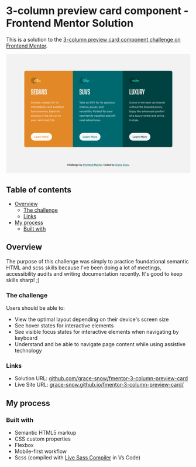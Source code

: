 # 3-column preview card component - Frontend Mentor Solution

This is a solution to the [3-column preview card component challenge on Frontend Mentor](https://www.frontendmentor.io/challenges/3column-preview-card-component-pH92eAR2-).

![Screen-shot of my solution for the 3-column preview card component coding challenge](./images/preview.png)

## Table of contents

- [Overview](#overview)
  - [The challenge](#the-challenge)
  - [Links](#links)
- [My process](#my-process)
  - [Built with](#built-with)

## Overview

The purpose of this challenge was simply to practice foundational semantic HTML and scss skills because I've been doing a lot of meetings, accessibility audits and writing documentation recently. It's good to keep skills sharp! ;)

### The challenge

Users should be able to:

- View the optimal layout depending on their device's screen size
- See hover states for interactive elements
- See visible focus states for interactive elements when navigating by keyboard
- Understand and be able to navigate page content while using assistive technology

### Links

- Solution URL: [github.com/grace-snow/fmentor-3-column-preview-card](https://github.com/grace-snow/fmentor-3-column-preview-card)
- Live Site URL: [grace-snow.github.io/fmentor-3-column-preview-card/](https://grace-snow.github.io/fmentor-3-column-preview-card/)

## My process

### Built with

- Semantic HTML5 markup
- CSS custom properties
- Flexbox
- Mobile-first workflow
- Scss (compiled with [Live Sass Compiler](https://marketplace.visualstudio.com/items?itemName=ritwickdey.live-sass) in Vs Code)

